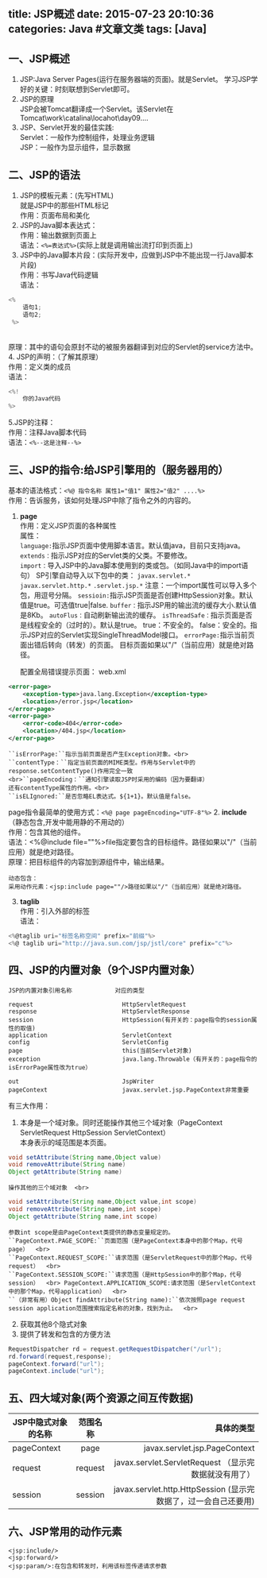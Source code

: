 title: JSP概述
date: 2015-07-23 20:10:36
categories: Java #文章文类
tags: [Java]
---

## 一、JSP概述
1. JSP:Java Server Pages(运行在服务器端的页面)。就是Servlet。
学习JSP学好的关键：时刻联想到Servlet即可。
2. JSP的原理<br/>
   JSP会被Tomcat翻译成一个Servlet。该Servlet在Tomcat\work\catalina\locahot\day09\....
3. JSP、Servlet开发的最佳实践:
    <br>Servlet：一般作为控制组件，处理业务逻辑
    <br>JSP：一般作为显示组件，显示数据
  <!--more-->

## 二、JSP的语法
1. JSP的模板元素：(先写HTML)
<br>就是JSP中的那些HTML标记
<br>作用：页面布局和美化
2. JSP的Java脚本表达式：
<br>作用：输出数据到页面上
<br>语法：``<%=表达式%>``(实际上就是调用输出流打印到页面上)
3. JSP中的Java脚本片段：(实际开发中，应做到JSP中不能出现一行Java脚本片段)
<br>作用：书写Java代码逻辑
<br>语法：
```javascript
<%
	语句1;
	语句2;
 %>
```
<br>原理：其中的语句会原封不动的被服务器翻译到对应的Servlet的service方法中。
4. JSP的声明：（了解其原理）
<br>作用：定义类的成员
<br>语法：
```javascript
<%!
    你的Java代码
%>
```
5.JSP的注释：
<br>作用：注释Java脚本代码
<br>语法：``<%--这是注释--%>``

## 三、JSP的指令:给JSP引擎用的（服务器用的）
基本的语法格式：``<%@ 指令名称 属性1="值1" 属性2="值2" ....%>``
<br>作用：告诉服务，该如何处理JSP中除了指令之外的内容的。<br>

1. **page**
<br>作用：定义JSP页面的各种属性
<br>属性：<br>
    ``language:``指示JSP页面中使用脚本语言。默认值java，目前只支持java。
    ``extends：``指示JSP对应的Servlet类的父类。不要修改。
	<br>``import：``导入JSP中的Java脚本使用到的类或包。（如同Java中的import语句）
	SP引擎自动导入以下包中的类：
    ``javax.servlet.*``
    ``javax.servlet.http.*``
	``.servlet.jsp.*``
		注意：一个import属性可以导入多个包，用逗号分隔。
	``sessioin:``指示JSP页面是否创建HttpSession对象。默认值是true。可选值true|false.
    ``buffer：``指示JSP用的输出流的缓存大小.默认值是8Kb。
	``autoFlus：``自动刷新输出流的缓存。
	``isThreadSafe：``指示页面是否是线程安全的（过时的）。默认是true。
		true：不安全的。
		false：安全的。指示JSP对应的Servlet实现SingleThreadModel接口。
	``errorPage:``指示当前页面出错后转向（转发）的页面。
	目标页面如果以"/"（当前应用）就是绝对路径。

    配置全局错误提示页面：
	web.xml
```xml
<error-page>
	<exception-type>java.lang.Exception</exception-type>
    <location>/error.jsp</location>
</error-page>
<error-page>
	<error-code>404</error-code>
	<location>/404.jsp</location>
</error-page>
```

    ``isErrorPage:``指示当前页面是否产生Exception对象。<br>
	``contentType：``指定当前页面的MIME类型。作用与Servlet中的response.setContentType()作用完全一致
	<br>``pageEncoding：``通知引擎读取JSP时采用的编码（因为要翻译）
	还有contentType属性的作用。<br>
	``isELIgnored:``是否忽略EL表达式。${1+1}。默认值是false。

 page指令最简单的使用方式：``<%@ page pageEncoding="UTF-8"%>``
2. **include**（静态包含,开发中能用静的不用动的）
	<br>作用：包含其他的组件。
	<br>语法：<%@include file=""%>file指定要包含的目标组件。路径如果以"/"（当前应用）就是绝对路径。
	<br>原理：把目标组件的内容加到源组件中，输出结果。

	动态包含：
	采用动作元素：<jsp:include page=""/>路径如果以"/"（当前应用）就是绝对路径。

3.  **taglib**<br>
    作用：引入外部的标签<br>
	语法：
```javascript
<%@taglib uri="标签名称空间" prefix="前缀"%>
<%@ taglib uri="http://java.sun.com/jsp/jstl/core" prefix="c"%>
```


## 四、JSP的内置对象（9个JSP内置对象）
    JSP的内置对象引用名称			对应的类型

    request							HttpServletRequest
    response						HttpServletResponse
    session							HttpSession(有开关的：page指令的session属性的取值)
    application						ServletContext
    config							ServletConfig
    page							this(当前Servlet对象)
    exception						java.lang.Throwable（有开关的：page指令的isErrorPage属性改为true）

    out								JspWriter
    pageContext						javax.servlet.jsp.PageContext非常重要
有三大作用：

1. 本身是一个域对象。同时还能操作其他三个域对象（PageContext ServletRequest HttpSession  ServletContext）
	<br>本身表示的域范围是本页面。    <br>
```java
void setAttribute(String name,Object value)
void removeAttribute(String name)
Object getAttribute(String name)
```

	操作其他的三个域对象  <br>
```java
void setAttribute(String name,Object value,int scope)
void removeAttribute(String name,int scope)
Object getAttribute(String name,int scope)
```
    参数int scope是由PageContext类提供的静态变量规定的。
	``PageContext.PAGE_SCOPE:``页面范围（是PageContext本身中的那个Map，代号page）  <br>
	``PageContext.REQUEST_SCOPE:``请求范围（是ServletRequest中的那个Map，代号request）  <br>
	``PageContext.SESSION_SCOPE:``请求范围（是HttpSession中的那个Map，代号session）  <br>	PageContext.APPLICATION_SCOPE:请求范围（是ServletContext中的那个Map，代号application）  <br>
    ``（非常有用）Object findAttribute(String name):``依次按照page request session application范围搜索指定名称的对象，找到为止。  <br>

2. 获取其他8个隐式对象
3. 提供了转发和包含的方便方法
```java
RequestDispatcher rd = request.getRequestDispatcher("/url");
rd.forward(request,response);
pageContext.forward("url");
pageContext.include("url");
```

## 五、四大域对象(两个资源之间互传数据)

| JSP中隐式对象的名称        | 范围名称           | 具体的类型  |
| ------------- |:-------------:| -----:|
| pageContext | page	 | javax.servlet.jsp.PageContext |
| request	  | request	 | javax.servlet.ServletRequest  （显示完数据就没有用了） |
| session	  | session	 | javax.servlet.http.HttpSession (显示完数据了，过一会自己还要用) |

## 六、JSP常用的动作元素
	<jsp:include/>
	<jsp:forward/>
	<jsp:param/>:在包含和转发时，利用该标签传递请求参数




